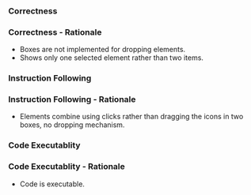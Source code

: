 ### Correctness

### Correctness - Rationale

- Boxes are not implemented for dropping elements.
- Shows only one selected element rather than two items.

### Instruction Following

### Instruction Following - Rationale

- Elements combine using clicks rather than dragging the icons in two boxes, no dropping mechanism.

### Code Executablity

### Code Executablity - Rationale

- Code is executable.


